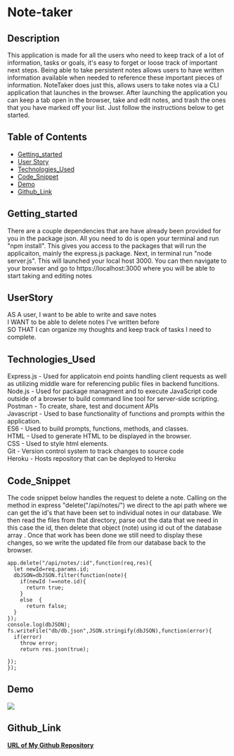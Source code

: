 # Note-taker
## Description
This application is made for all the users who need to keep track of a lot of information, tasks or goals, it's easy to forget or loose track of important next steps. Being able to take persistent notes allows users to have written information available when needed to reference these important pieces of information. NoteTaker does just this, allows users to take notes via a CLI application that launches in the browser. After launching the application you can keep a tab open in the browser, take and edit notes, and trash the ones that you have marked off your list. Just follow the instructions below to get started.

## Table of Contents 

* [Getting_started](#Getting_started)
* [User Story](#UserStory)
* [Technologies_Used](#Technologies_Used)
* [Code_Snippet](#Code_Snippet)
* [Demo](#Demo)
* [Github_Link](#Github_Link)



## Getting_started
There are a couple dependencies that are have already been provided for you in the package json. All you need to do is open your terminal and run "npm install". This gives you access to the packages that will run the applicaiton, mainly the express.js package. Next, in terminal run "node server.js". This will launched your local host 3000. You can then navigate to your browser and go to https://localhost:3000 where you will be able to start taking and editing notes

## UserStory
AS A user, I want to be able to write and save notes <br>
I WANT to be able to delete notes I've written before <br>
SO THAT I can organize my thoughts and keep track of tasks I need to complete.



## Technologies_Used
Express.js - Used for applicatoin end points handling client requests as well as utilizing middle ware for referencing public files in backend funcitions.<br>
Node.js - Used for package managment and to execute JavaScript code outside of a browser to build command line tool for server-side scripting.<br>
Postman - To create, share, test and document APIs<br>
Javascript - Used to base functionality of functions and prompts within the application.<br>
ES6 - Used to build prompts, functions, methods, and classes.<br>
HTML - Used to generate HTML to be displayed in the browser.<br>
CSS - Used to style html elements.<br>
Git - Version control system to track changes to source code<br>
Heroku - Hosts repository that can be deployed to Heroku <br>

## Code_Snippet
The code snippet below handles the request to delete a note. Calling on the  method in express "delete("/api/notes/") we direct to the api path where we can get the id's that have been set to individual notes in our database. We then read the files from that directory, parse out the data that we need in this case the id, then delete that object (note) using id out of the database array . Once that work has been done we still need to display these changes, so we write the updated file from our database back to the browser.
```
app.delete("/api/notes/:id",function(req,res){
  let newId=req.params.id;
  dbJSON=dbJSON.filter(function(note){
    if(newId !==note.id){
      return true;
    }
    else  {
      return false;
  }
});
console.log(dbJSON);
fs.writeFile("db/db.json",JSON.stringify(dbJSON),function(error){
  if(error)
    throw error;
    return res.json(true);
  
});
});
```

## Demo
![](https://drive.google.com/file/d/14Q8pHlC8-h4D6Bux6fXQvUejTbpiKrjg/view)

## Github_Link
[**URL of My Github Repository**](https://github.com/guptaria/Note-taker)<br>


